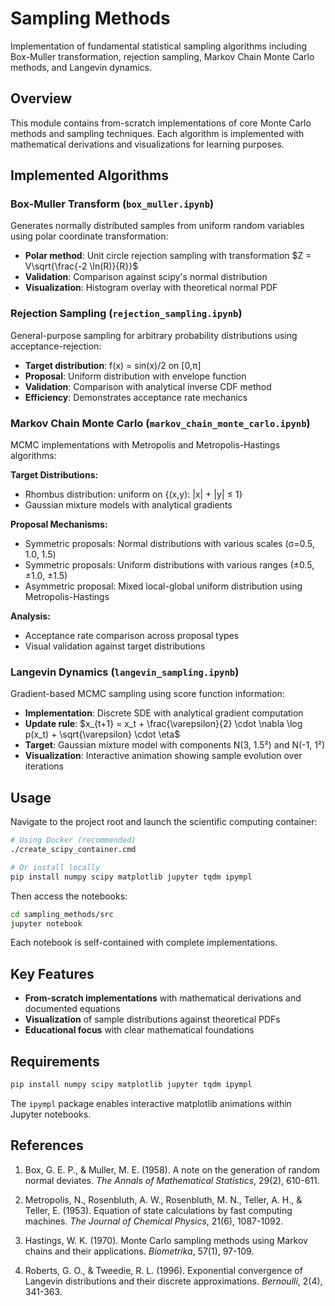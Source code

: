 # Sampling Methods

Implementation of fundamental statistical sampling algorithms including Box-Muller transformation, rejection sampling, Markov Chain Monte Carlo methods, and Langevin dynamics.

## Overview

This module contains from-scratch implementations of core Monte Carlo methods and sampling techniques. Each algorithm is implemented with mathematical derivations and visualizations for learning purposes.

## Implemented Algorithms

### Box-Muller Transform (`box_muller.ipynb`)

Generates normally distributed samples from uniform random variables using polar coordinate transformation:

- **Polar method**: Unit circle rejection sampling with transformation $Z = V\sqrt{\frac{-2 \ln(R)}{R}}$
- **Validation**: Comparison against scipy's normal distribution
- **Visualization**: Histogram overlay with theoretical normal PDF

### Rejection Sampling (`rejection_sampling.ipynb`)

General-purpose sampling for arbitrary probability distributions using acceptance-rejection:

- **Target distribution**: f(x) = sin(x)/2 on [0,π]
- **Proposal**: Uniform distribution with envelope function
- **Validation**: Comparison with analytical inverse CDF method
- **Efficiency**: Demonstrates acceptance rate mechanics

### Markov Chain Monte Carlo (`markov_chain_monte_carlo.ipynb`)

MCMC implementations with Metropolis and Metropolis-Hastings algorithms:

**Target Distributions:**
- Rhombus distribution: uniform on {(x,y): |x| + |y| ≤ 1}
- Gaussian mixture models with analytical gradients

**Proposal Mechanisms:**
- Symmetric proposals: Normal distributions with various scales (σ=0.5, 1.0, 1.5)
- Symmetric proposals: Uniform distributions with various ranges (±0.5, ±1.0, ±1.5)
- Asymmetric proposal: Mixed local-global uniform distribution using Metropolis-Hastings

**Analysis:**
- Acceptance rate comparison across proposal types
- Visual validation against target distributions

### Langevin Dynamics (`langevin_sampling.ipynb`)

Gradient-based MCMC sampling using score function information:

- **Implementation**: Discrete SDE with analytical gradient computation
- **Update rule**: $x_{t+1} = x_t + \frac{\varepsilon}{2} \cdot \nabla \log p(x_t) + \sqrt{\varepsilon} \cdot \eta$
- **Target**: Gaussian mixture model with components N(3, 1.5²) and N(-1, 1²)
- **Visualization**: Interactive animation showing sample evolution over iterations

## Usage

Navigate to the project root and launch the scientific computing container:

```bash
# Using Docker (recommended)
./create_scipy_container.cmd

# Or install locally
pip install numpy scipy matplotlib jupyter tqdm ipympl
```

Then access the notebooks:

```bash
cd sampling_methods/src
jupyter notebook
```

Each notebook is self-contained with complete implementations.


## Key Features

- **From-scratch implementations** with mathematical derivations and documented equations
- **Visualization** of sample distributions against theoretical PDFs
- **Educational focus** with clear mathematical foundations


## Requirements

```bash
pip install numpy scipy matplotlib jupyter tqdm ipympl
```

The `ipympl` package enables interactive matplotlib animations within Jupyter notebooks.

## References

1. Box, G. E. P., & Muller, M. E. (1958). A note on the generation of random normal deviates. *The Annals of Mathematical Statistics*, 29(2), 610-611.

2. Metropolis, N., Rosenbluth, A. W., Rosenbluth, M. N., Teller, A. H., & Teller, E. (1953). Equation of state calculations by fast computing machines. *The Journal of Chemical Physics*, 21(6), 1087-1092.

3. Hastings, W. K. (1970). Monte Carlo sampling methods using Markov chains and their applications. *Biometrika*, 57(1), 97-109.

4. Roberts, G. O., & Tweedie, R. L. (1996). Exponential convergence of Langevin distributions and their discrete approximations. *Bernoulli*, 2(4), 341-363.